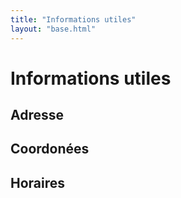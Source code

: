 ```yaml
---
title: "Informations utiles"
layout: "base.html"
---
```


# Informations utiles

## Adresse

## Coordonées

## Horaires